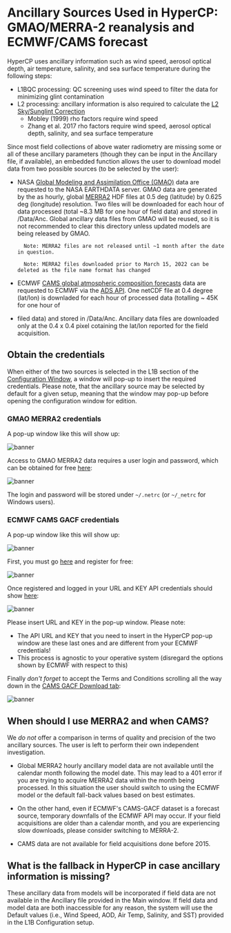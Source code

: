 # Ancillary Sources Used in HyperCP: GMAO/MERRA-2 reanalysis and ECMWF/CAMS forecast

HyperCP uses ancillary information such as wind speed, aerosol optical depth, air temperature, salinity, and sea surface temperature 
during the following steps:

- L1BQC processing: QC screening uses wind speed to filter the data for minimizing glint contamination
- L2 processing: ancillary information is also required to calculate the [L2 Sky/Sunglint Correction](README_configuration/#l2-sky-sunglint-correction-rho-and-nir-correction) 
  - Mobley (1999) rho factors require wind speed
  - Zhang et al. 2017 rho factors require wind speed, aerosol optical depth, salinity, and sea surface temperature

Since most field collections of above water radiometry are missing some or all of these ancillary parameters (though 
they can be input in the Ancillary file, if available), an embedded function allows the user to download model data from
two possible sources (to be selected by the user):

- NASA [Global Modeling and Assimilation Office (GMAO)](https://gmao.gsfc.nasa.gov/) data are 
 requested to the NASA EARTHDATA server. GMAO data are generated by the as hourly, 
 global [MERRA2](https://gmao.gsfc.nasa.gov/reanalysis/MERRA-2/) HDF files at 0.5 deg (latitude) by 0.625 deg (longitude) resolution.
 Two files will be downloaded for each hour of data processed (total ~8.3 MB for one hour of field data) and stored in
 /Data/Anc. Global ancillary data files from GMAO will be reused, so it is not recommended to clear this directory unless 
 updated models are being released by GMAO. 
 
        Note: MERRA2 files are not released until ~1 month after the date in question.

        Note: MERRA2 files downloaded prior to March 15, 2022 can be deleted as the file name format has changed
- ECMWF [CAMS global atmospheric composition forecasts](https://ads.atmosphere.copernicus.eu/datasets/cams-global-atmospheric-composition-forecasts?tab=overview)
data are requested to ECMWF via the [ADS API](https://confluence.ecmwf.int/display/CKB/Atmosphere+Data+Store+%28ADS%29+documentation).
One netCDF file at 0.4 degree (lat/lon) is downladed for each hour of processed data (totalling ~ 45K for one hour of
- filed data) and stored in /Data/Anc. Ancillary data files are downloaded only at the 0.4 x 0.4 pixel
cotaining the lat/lon reported for the field acquisition. 

## Obtain the credentials

When either of the two sources is selected in the L1B section of the [Configuration Window](#README_configuration), a 
window will pop-up to insert the required credentials. Please note, that the ancillary source may be selected by default
for a given setup, meaning that the window may pop-up before opening the configuration window for edition.

### GMAO MERRA2 credentials

A pop-up window like this will show up:

<left><img src="Data/Img/EARTHDATA_ACCESS_popup.png" alt="banner"></left>

Access to GMAO MERRA2 data requires a user login and password, which can be obtained for free
[here](https://urs.earthdata.nasa.gov/):

<left><img src="Data/Img/EARTHDATA_ACCESS.png" alt="banner"></left>

The login and password will be stored under ```~/.netrc``` (or ```~/_netrc``` for Windows users).

### ECMWF CAMS GACF credentials

A pop-up window like this will show up:

<left><img src="Data/Img/ECMWF_popup.png" alt="banner"></left>

First, you must go [here](https://ads.atmosphere.copernicus.eu/) and register for free:

<left><img src="Data/Img/ECMWF_register0.png" alt="banner"></left>

Once registered and logged in your URL and KEY API credentials should show [here](https://ads.atmosphere.copernicus.eu/how-to-api):

<left><img src="Data/Img/ECMWF_api_key.png" alt="banner"></left>

Please insert URL and KEY in the pop-up window. Please note:

- The API URL and KEY that you need to insert in the HyperCP pop-up window are these last ones and are different from your ECMWF credentials!
- This process is agnostic to your operative system (disregard the options shown by ECMWF with respect to this)

Finally *don't forget* to accept the Terms and Conditions scrolling all the way down in the 
[CAMS GACF Download tab](https://ads.atmosphere.copernicus.eu/datasets/cams-global-atmospheric-composition-forecasts?tab=download):

<left><img src="Data/Img/ECMWF_terms.png" alt="banner"></left>

## When should I use MERRA2 and when CAMS?

We *do not* offer a comparison in terms of quality and precision of the two ancillary sources. The user is left
to perform their own independent investigation.

- Global MERRA2 hourly ancillary model data are not available until the calendar month following the model date.
This may lead to a 401 error if you are trying to acquire MERRA2 data within the month being processed. In this situation
the user should switch to using the ECMWF model or the default fall-back values based on best estimates.

- On the other hand, even if ECMWF's CAMS-GACF dataset is a forecast source, temporary downfalls of the ECMWF API may occur.
If your field acquisitions are older than a calendar month, and you are experiencing slow downloads, please consider switching to MERRA-2.

- CAMS data are not available for field acquisitions done before 2015.

## What is the fallback in HyperCP in case ancillary information is missing?

These ancillary data from models will be incorporated if field data are not available in the Ancillary file provided
in the Main window. If field data and model data are both inaccessible for any reason, the system will use the Default
values (i.e., Wind Speed, AOD, Air Temp, Salinity, and SST) provided in the L1B Configuration setup.